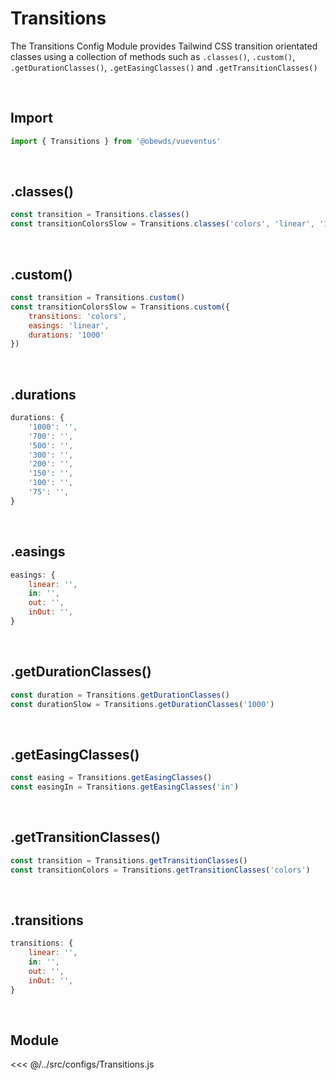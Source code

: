 # Transitions

The Transitions Config Module provides Tailwind CSS transition orientated classes using a collection of methods such as `.classes()`, `.custom()`, `.getDurationClasses()`, `.getEasingClasses()` and `.getTransitionClasses()`

<br>



## Import

```javascript
import { Transitions } from '@obewds/vueventus'
```

<br>




## .classes()

```javascript
const transition = Transitions.classes()
const transitionColorsSlow = Transitions.classes('colors', 'linear', '1000')
```

<br>




## .custom()

```javascript
const transition = Transitions.custom()
const transitionColorsSlow = Transitions.custom({
    transitions: 'colors',
    easings: 'linear',
    durations: '1000'
})
```

<br>




## .durations

```javascript
durations: {
    '1000': '',
    '700': '',
    '500': '',
    '300': '',
    '200': '',
    '150': '',
    '100': '',
    '75': '',
}
```

<br>




## .easings

```javascript
easings: {
    linear: '',
    in: '',
    out: '',
    inOut: '',
}
```

<br>



## .getDurationClasses()

```javascript
const duration = Transitions.getDurationClasses()
const durationSlow = Transitions.getDurationClasses('1000')
```

<br>




## .getEasingClasses()

```javascript
const easing = Transitions.getEasingClasses()
const easingIn = Transitions.getEasingClasses('in')
```

<br>




## .getTransitionClasses()

```javascript
const transition = Transitions.getTransitionClasses()
const transitionColors = Transitions.getTransitionClasses('colors')
```

<br>




## .transitions

```javascript
transitions: {
    linear: '',
    in: '',
    out: '',
    inOut: '',
}
```

<br>




## Module

<<< @/../src/configs/Transitions.js

<br>

